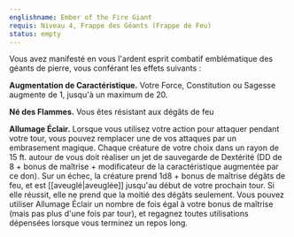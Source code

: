 ```yaml
---
englishname: Ember of the Fire Giant
requis: Niveau 4, Frappe des Géants (Frappe de Feu)
status: empty
---
```

Vous avez manifesté en vous l'ardent esprit combatif emblématique des géants de pierre, vous conférant les effets suivants : 

**Augmentation de Caractéristique.** Votre Force, Constitution ou Sagesse augmente de 1, jusqu'à un maximum de 20.

**Né des Flammes.** Vous êtes résistant aux dégâts de feu

**Allumage Éclair.** Lorsque vous utilisez votre action pour attaquer pendant votre tour, vous pouvez remplacer une de vos attaques par un embrasement magique. Chaque créature de votre choix dans un rayon de 15 ft. autour de vous doit réaliser un jet de sauvegarde de Dextérité (DD de 8 + bonus de maîtrise + modificateur de la caractéristique augmentée par ce don). Sur un échec, la créature prend 1d8 + bonus de maîtrise dégâts de feu, et est [[aveuglé|aveuglée]] jusqu'au début de votre prochain tour. Si elle réussit, elle ne prend que la moitié des dégâts seulement. Vous pouvez utiliser Allumage Éclair un nombre de fois égal à votre bonus de maîtrise (mais pas plus d'une fois par tour), et regagnez toutes utilisations dépensées lorsque vous terminez un repos long.
